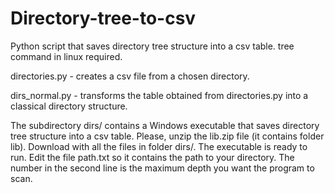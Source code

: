 # Directory-tree-to-csv
Python script that saves directory tree structure into a csv table. 
tree command in linux required.

directories.py - creates a csv file from a chosen directory.

dirs_normal.py - transforms the table obtained from directories.py into a classical directory structure.

The subdirectory dirs/ contains a Windows executable that saves directory tree structure into a csv table.
Please, unzip the lib.zip file (it contains folder lib). Download with all the files in folder dirs/.
The executable is ready to run.
Edit the file path.txt so it contains the path to your directory. The number in the second line is the
maximum depth you want the program to scan.
